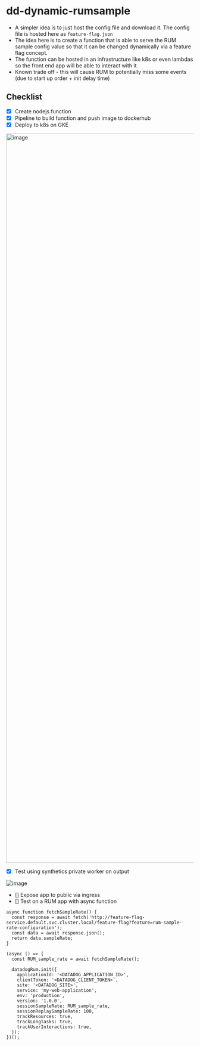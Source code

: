 # dd-dynamic-rumsample

- A simpler idea is to just host the config file and download it. The config file is hosted here as `feature-flag.json`
- The idea here is to create a function that is able to serve the RUM sample config value so that it can be changed dynamically via a feature flag concept.
- The function can be hosted in an infrastructure like k8s or even lambdas so the front end app will be able to interact with it.
- Known trade off - this will cause RUM to potentially miss some events (due to start up order + init delay time)

## Checklist
- [x] Create nodejs function
- [x] Pipeline to build function and push image to dockerhub
- [x] Deploy to k8s on GKE

<img width="1957" alt="image" src="https://github.com/user-attachments/assets/d3adbf29-6be7-4735-8735-0e15d71faf4f" />

- [x] Test using synthetics private worker on output

![image](https://github.com/user-attachments/assets/89520e84-14fc-4cbd-9f10-9dfa1b619b75)

- [] Expose app to public via ingress
- [] Test on a RUM app with async function
```
async function fetchSampleRate() {
  const response = await fetch('http://feature-flag-service.default.svc.cluster.local/feature-flag?feature=rum-sample-rate-configuration');
  const data = await response.json();
  return data.sampleRate;
}

(async () => {
  const RUM_sample_rate = await fetchSampleRate();

  datadogRum.init({
    applicationId: '<DATADOG_APPLICATION_ID>',
    clientToken: '<DATADOG_CLIENT_TOKEN>',
    site: '<DATADOG_SITE>',
    service: 'my-web-application',
    env: 'production',
    version: '1.0.0',
    sessionSampleRate: RUM_sample_rate,
    sessionReplaySampleRate: 100,
    trackResources: true,
    trackLongTasks: true,
    trackUserInteractions: true,
  });
})();

```
